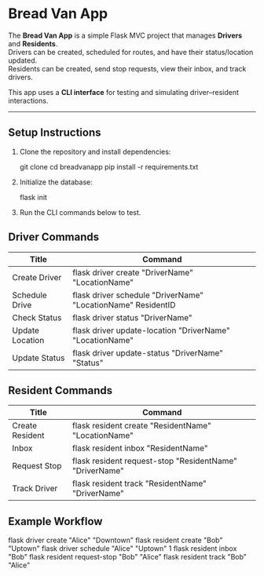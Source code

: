 # Bread Van App

The **Bread Van App** is a simple Flask MVC project that manages **Drivers** and **Residents**.  
Drivers can be created, scheduled for routes, and have their status/location updated.  
Residents can be created, send stop requests, view their inbox, and track drivers.  

This app uses a **CLI interface** for testing and simulating driver–resident interactions.

---

## Setup Instructions

1. Clone the repository and install dependencies:

   git clone <your-repo-url>
   cd breadvanapp
   pip install -r requirements.txt

2. Initialize the database:

    flask init

3. Run the CLI commands below to test.

## Driver Commands

| Title    | Command                    |
|------|--------------------------|
| Create Driver | flask driver create "DriverName" "LocationName" |
| Schedule Drive | flask driver schedule "DriverName" "LocationName" ResidentID |
| Check Status | flask driver status "DriverName" |
| Update Location | flask driver update-location "DriverName" "LocationName" |
| Update Status | flask driver update-status "DriverName" "Status" |

## Resident Commands

| Title    | Command                    |
|------|--------------------------|
| Create Resident | flask resident create "ResidentName" "LocationName" |
| Inbox | flask resident inbox "ResidentName" |
| Request Stop | flask resident request-stop "ResidentName" "DriverName" |
| Track Driver | flask resident track "ResidentName" "DriverName" |

## Example Workflow

flask driver create "Alice" "Downtown"
flask resident create "Bob" "Uptown"
flask driver schedule "Alice" "Uptown" 1
flask resident inbox "Bob"
flask resident request-stop "Bob" "Alice"
flask resident track "Bob" "Alice"


